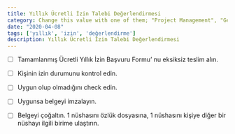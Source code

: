 ```yaml
---
title: Yıllık Ücretli İzin Talebi Değerlendirmesi
category: Change this value with one of them; "Project Management", "General"
date: "2020-04-08"
tags: ['yıllık', 'izin', 'değerlendirme']
description: Yıllık Ücretli İzin Talebi Değerlendirmesi
---
```


- [ ] Tamamlanmış Ücretli Yıllık İzin Başvuru Formu’ nu eksiksiz teslim alın.

- [ ] Kişinin izin durumunu kontrol edin.

- [ ] Uygun olup olmadığını check edin.

- [ ] Uygunsa belgeyi imzalayın.

- [ ] Belgeyi çoğaltın. 1 nüshasını özlük dosyasına, 1 nüshasını kişiye diğer bir nüshayı ilgili birime ulaştırın.
